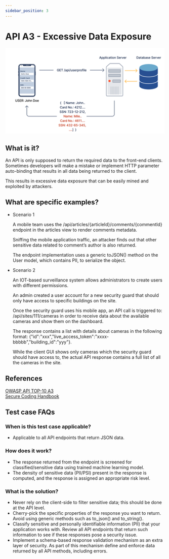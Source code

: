 ```yaml
---
sidebar_position: 3
---
```


# API A3 - Excessive Data Exposure
![DATA-EXPOSURE](../assets/API-Top-10/A3-Excessive-Data-Exposure.svg)

## What is it?
An API is only supposed to return the required data to the front-end clients. Sometimes developers will make a mistake or implement HTTP parameter auto-binding that results in all data being returned to the client. 

This results in excessive data exposure that can be easily mined and exploited by attackers.

## What are specific examples?
    
- Scenario 1

    A mobile team uses the /api/articles/{articleId}/comments/{commentId} endpoint in the articles view to render comments metadata.

    Sniffing the mobile application traffic, an attacker finds out that other sensitive data related to comment’s author is also returned.
    
    The endpoint implementation uses a generic toJSON() method on the User model, which contains PII, to serialize the object.

- Scenario 2
    
    An IOT-based surveillance system allows administrators to create users with different permissions.
    
    An admin created a user account for a new security guard that should only have access to specific buildings on the site. 
    
    Once the security guard uses his mobile app, an API call is triggered to: /api/sites/111/cameras in order to receive data about the available cameras and show them on the dashboard.
    
    The response contains a list with details about cameras in the following format: {"id":"xxx","live_access_token":"xxxx-bbbbb","building_id":"yyy"}. 
    
    While the client GUI shows only cameras which the security guard should have access to, the actual API response contains a full list of all the cameras in the site.

## References
[OWASP API TOP-10 A3](https://owasp.org/www-project-api-security/)  
[Secure Coding Handbook](https://vladtoie.gitbook.io/secure-coding/api/excessive-data-exposure)

## Test case FAQs

### When is this test case applicable?
* Applicable to all API endpoints that return JSON data.

### How does it work?
- The response returned from the endpoint is screened for classified/sensitive data using trained machine learning model.
- The density of sensitive data (PII/PSI) present in the response is computed, and the response is assigned an appropriate risk level.

### What is the solution?
- Never rely on the client-side to filter sensitive data; this should be done at the API level.
- Cherry-pick the specific properties of the response you want to return. Avoid using generic methods such as to_json() and to_string().
- Classify sensitive and personally identifiable information (PII) that your application works with. Review all API endpoints that return such information to see if these responses pose a security issue.
- Implement a schema-based response validation mechanism as an extra layer of security. As part of this mechanism define and enforce data returned by all API methods, including errors.


